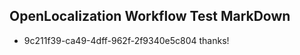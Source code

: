 ## OpenLocalization Workflow Test MarkDown
* 9c211f39-ca49-4dff-962f-2f9340e5c804 thanks!

<!--HONumber=Aug16_HO1-->


